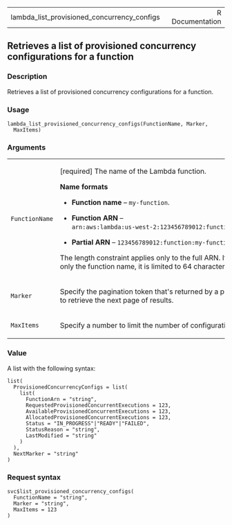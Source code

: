 <table style="width: 100%;">
<tbody>
<tr class="odd">
<td>lambda_list_provisioned_concurrency_configs</td>
<td style="text-align: right;">R Documentation</td>
</tr>
</tbody>
</table>

## Retrieves a list of provisioned concurrency configurations for a function

### Description

Retrieves a list of provisioned concurrency configurations for a
function.

### Usage

    lambda_list_provisioned_concurrency_configs(FunctionName, Marker,
      MaxItems)

### Arguments

<table>
<colgroup>
<col style="width: 35%" />
<col style="width: 65%" />
</colgroup>
<tbody>
<tr class="odd">
<td><code
id="lambda_list_provisioned_concurrency_configs_:_FunctionName">FunctionName</code></td>
<td><p>[required] The name of the Lambda function.</p>
<p><strong>Name formats</strong></p>
<ul>
<li><p><strong>Function name</strong> – <code
style="white-space: pre;">⁠my-function⁠</code>.</p></li>
<li><p><strong>Function ARN</strong> – <code
style="white-space: pre;">⁠arn:aws:lambda:us-west-2:123456789012:function:my-function⁠</code>.</p></li>
<li><p><strong>Partial ARN</strong> – <code
style="white-space: pre;">⁠123456789012:function:my-function⁠</code>.</p></li>
</ul>
<p>The length constraint applies only to the full ARN. If you specify
only the function name, it is limited to 64 characters in
length.</p></td>
</tr>
<tr class="even">
<td><code
id="lambda_list_provisioned_concurrency_configs_:_Marker">Marker</code></td>
<td><p>Specify the pagination token that's returned by a previous
request to retrieve the next page of results.</p></td>
</tr>
<tr class="odd">
<td><code
id="lambda_list_provisioned_concurrency_configs_:_MaxItems">MaxItems</code></td>
<td><p>Specify a number to limit the number of configurations
returned.</p></td>
</tr>
</tbody>
</table>

### Value

A list with the following syntax:

    list(
      ProvisionedConcurrencyConfigs = list(
        list(
          FunctionArn = "string",
          RequestedProvisionedConcurrentExecutions = 123,
          AvailableProvisionedConcurrentExecutions = 123,
          AllocatedProvisionedConcurrentExecutions = 123,
          Status = "IN_PROGRESS"|"READY"|"FAILED",
          StatusReason = "string",
          LastModified = "string"
        )
      ),
      NextMarker = "string"
    )

### Request syntax

    svc$list_provisioned_concurrency_configs(
      FunctionName = "string",
      Marker = "string",
      MaxItems = 123
    )
